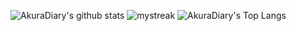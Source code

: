 

![AkuraDiary's github stats](https://github-readme-stats.vercel.app/api?username=Alimiyan&show_icons=true&theme=github_dark)
<img src="https://github-readme-streak-stats.herokuapp.com/?user=Alimiyan&theme=vision-friendly-dark" alt="mystreak"/>
![AkuraDiary's Top Langs](https://github-readme-stats.vercel.app/api/top-langs/?username=Alimiyan&theme=github_dark&layout=compact)
